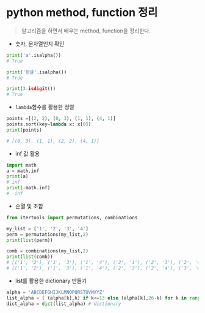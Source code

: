 # python method, function 정리

> 알고리즘을 하면서 배우는 method, function을 정리한다.



* 숫자, 문자열인지 확인

```python
print('a'.isalpha())
# True

print('한글'.isalpha())
# True

print(3.isdigit())
# True
```



* `lambda`함수를 활용한 정렬

```python
points =[(2, 2), (0, 3), (1, 1), (4, 1)]
points.sort(key=lambda x: x[0])
print(points)

# [(0, 3), (1, 1), (2, 2), (4, 1)]
```



* inf 값 활용

```python
import math
a = math.inf
print(a)
# inf
print(-math.inf)
# -inf
```



* 순열 및 조합

```python
from itertools import permutations, combinations

my_list = ['1', '2', '3', '4']
perm = permutations(my_list,2)
print(list(perm))

comb = combinations(my_list,2)
print(list(comb))
# [('1', '2'), ('1', '3'), ('1', '4'), ('2', '1'), ('2', '3'), ('2', '4'), ('3', '1'), ('3', '2'), ('3', '4'), ('4', '1'), ('4', '2'), ('4', '3')]
# [('1', '2'), ('1', '3'), ('1', '4'), ('2', '3'), ('2', '4'), ('3', '4')]

```



* list를 활용한 dictionary 만들기

```python
alpha = 'ABCDEFGHIJKLMNOPQRSTUVWXYZ'
list_alpha = [ (alpha[k],k) if k<=13 else (alpha[k],26-k) for k in range(len(alpha))   ]   # list comprehension 으로 list생성
dict_alpha = dict(list_alpha) # dictionary
```

